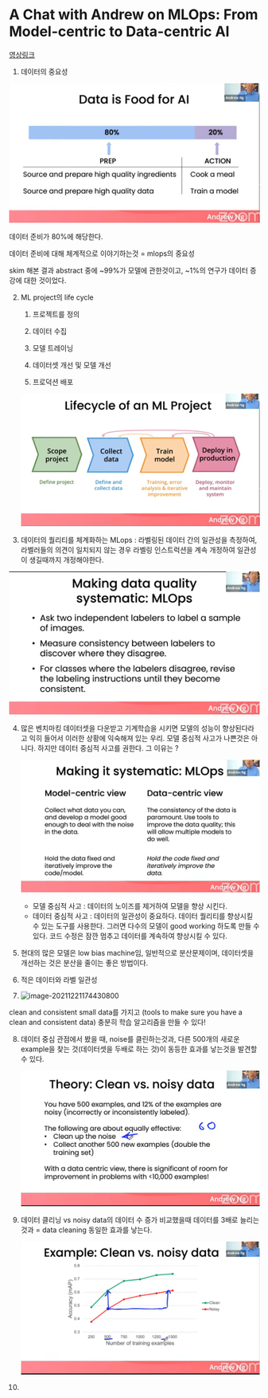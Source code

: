 
# A Chat with Andrew on MLOps: From Model-centric to Data-centric AI



[영상링크](https://www.youtube.com/watch?v=06-AZXmwHjo)

1. 데이터의 중요성

![캡처](.\acwa\캡처.PNG)

데이터 준비가 80%에 해당한다.

데이터 준비에 대해 체계적으로 이야기하는것 = mlops의 중요성

skim 해본 결과 abstract 중에 ~99%가 모델에 관한것이고, ~1%의 연구가 데이터 증강에 대한 것이었다.



2. ML project의 life cycle

   1) 프로젝트를 정의

   2) 데이터 수집

   3) 모델 트레이닝

   4) 데이터셋 개선 및 모델 개선

   5) 프로덕션 배포

   ![캡처2](.\acwa\캡처2.PNG)

3. 데이터의 퀄리티를 체계화하는 MLops : 라벨링된 데이터 간의 일관성을 측정하여, 라벨러들의 의견이 일치되지 않는 경우 라벨링 인스트럭션을 계속 개정하여 일관성이 생길때까지 개정해야한다.

![캡처3](.\acwa\캡처3.PNG)

4. 많은 벤치마킹 데이터셋을 다운받고 기계학습을 시키면 모델의 성능이 향상된다라고 익히 들어서 이러한 상황에 익숙해져 있는 우리. 모델 중심적 사고가 나쁜것은 아니다. 하지만 데이터 중심적 사고를 권한다. 그 이유는 ?

   ![캡처4](.\acwa\캡처4.PNG)

   - 모델 중심적 사고 : 데이터의 노이즈를 제거하여 모델을 향상 시킨다.
   - 데이터 중심적 사고 : 데이터의 일관성이 중요하다. 데이터 퀄리티를 향상시킬 수 있는 도구를 사용한다. 그러면 다수의 모델이 good working 하도록 만들 수 있다. 코드 수정은 잠깐 멈추고 데이터를 계속하여 향상시킬 수 있다.

5. 현대의 많은 모델은 low bias machine임, 일반적으로 분산문제이며, 데이터셋을 개선하는 것은 분산을 줄이는 좋은 방법이다.

6. 적은 데이터와 라벨 일관성

7. ![image-20211221174430800](.\acwa\캡처5)

clean and consistent small data를 가지고 (tools to make sure you have a clean and consistent data) 충분히 학습 알고리즘을 만들 수 있다!

8. 데이터 중심 관점에서 봤을 때, noise를 클린하는것과, 다른 500개의 새로운 example을 찾는 것(데이터셋을 두배로 하는 것)이 동등한 효과를 낳는것을 발견할 수 있다.

   ![image-20211221174859064](.\acwa\캡처6.png)

9. 데이터 클리닝 vs noisy data의 데이터 수 증가 비교했을때 데이터를 3배로 늘리는 것과 = data cleaning 동일한 효과를 낳는다.

   ![image-20211221175209458](.\acwa\캡처7.png)

10. 

